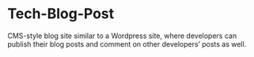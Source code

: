 # Tech-Blog-Post
CMS-style blog site similar to a Wordpress site, where developers can publish their blog posts and comment on other developers’ posts as well. 
